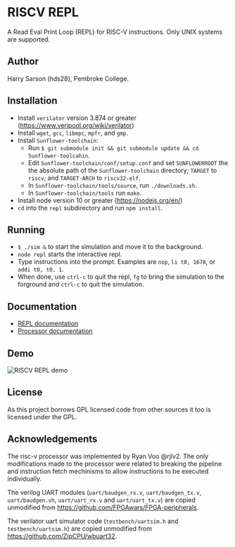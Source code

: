 # RISCV REPL

A Read Eval Print Loop (REPL) for RISC-V instructions.
Only UNIX systems are supported.

## Author

Harry Sarson (hds28), Pembroke College.

## Installation

* Install `verilator` version 3.874 or greater (https://www.veripool.org/wiki/verilator)
* Install `wget`, `gcc`, `libmpc`, `mpfr`, and `gmp`.
* Install `Sunflower-toolchain`:
  * Run `$ git submodule init && git submodule update && cd Sunflower-toolcahin`.
  * Edit `Sunflower-toolchain/conf/setup.conf` and set `SUNFLOWERROOT` the the absolute path of the `Sunflower-toolchain` directory; `TARGET` to `riscv`; and `TARGET-ARCH` to `riscv32-elf`.
  * In `Sunflower-toolchain/tools/source`, run `./downloads.sh`.
  * In `Sunflower-toolchain/tools` run `make`.
* Install node version 10 or greater (https://nodejs.org/en/)
* `cd` into the `repl` subdirectory and run `npm install`.

## Running

* `$ ./sim &` to start the simulation and move it to the background.
* `node repl` starts the interactive repl.
* Type instructions into the prompt. Examples are `nop`, `li t0, 1678`, or `addi t0, t0, 1`.
* When done, use `ctrl-c` to quit the repl, `fg` to bring the simulation to the forground and `ctrl-c` to quit the simulation.

## Documentation

* [REPL documentation](documentation/repl.md)
* [Processor documentation](documentation/processor.md)

## Demo

![RISCV REPL demo](/images/demo.gif?raw=true)

## License

As this project borrows GPL licensed code from other sources it too is licensed under the GPL.

## Acknowledgements

The risc-v processor was implemented by Ryan Voo @rjlv2.
The only modifications made to the processor were related to breaking the pipeline and instruction fetch mechinisms to allow instructions to be executed individually.

The verilog UART modules (`uart/baudgen_rx.v`, `uart/baudgen_tx.v`, `uart/baudgen.vh`, `uart/uart_rx.v` and `uart/uart_tx.v`) are copied unmodified from https://github.com/FPGAwars/FPGA-peripherals.

The verilator uart simulator code (`testbench/uartsim.h` and `testbench/uartsim.h`) are copied unmodified from https://github.com/ZipCPU/wbuart32.
